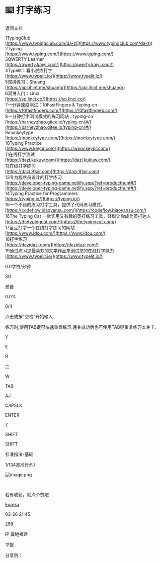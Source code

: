 ⌨️ 打字练习
=======

返回文档

1TypingClub  
[https://www.typingclub.com/da-zi](https://www.typingclub.com/da-zi)  
2Typing  
[https://www.typing.com/](https://www.typing.com/)  
3QWERTY Learner  
[https://qwerty.kaiyi.cool/](https://qwerty.kaiyi.cool/)  
4Typelit：看小说练打字  
[https://www.typelit.io/](https://www.typelit.io/)  
5双拼练习：Shuang  
[https://api.ihint.me/shuang/](https://api.ihint.me/shuang/)  
6双拼入门：Linci  
[https://sp.linci.co/](https://sp.linci.co/)  
7一分钟速度测试：10FastFingers & Typing-cn  
[https://10fastfingers.com/](https://10fastfingers.com/)  
8一分钟打字测试模式的练习网站：typing-cn  
[https://barneyzhao.gitee.io/typing-cn/#/](https://barneyzhao.gitee.io/typing-cn/#/)  
9monkeytype  
[https://monkeytype.com/](https://monkeytype.com/)  
10Typing Practice  
[https://www.keybr.com/](https://www.keybr.com/)  
11在线打字测试  
[https://dazi.kukuw.com/](https://dazi.kukuw.com/)  
12在线打字练习  
[https://dazi.91xjr.com](https://dazi.91xjr.com)  
13专为程序员设计的打字练习  
[https://developer-typing-game.netlify.app/?ref=producthunt#/](https://developer-typing-game.netlify.app/?ref=producthunt#/)  
14Typing Practice for Programmers  
[https://typing.io/](https://typing.io/)  
15一个不错的练习打字工具，提供了代码练习模式。  
[https://codeflow.biaoyansu.com/](https://codeflow.biaoyansu.com/)  
16The Typing Cat 一款实用又有趣的英打练习工具，轻鬆让你成为英打达人  
[https://thetypingcat.com/](https://thetypingcat.com/)  
17蓝豆打字一个在线打字练习的网站  
[https://www.ldou.com/](https://www.ldou.com/)  
18打字练习  
[https://dazidazi.com/](https://dazidazi.com/)  
19通过练习您最喜欢的文学作品来测试您的在线打字能力  
[https://www.typelit.io/](https://www.typelit.io/)  
  
  

0.0字符/分钟

SO

预备

0.0%

0/4

点击或按"空格"开始输入

练习时,使用TAB键可快速重置练习.通关成功后也可使用TAB键重复练习本关卡.

Y

E

R

二

W

TAB

AJ

CAPSLK

ENTER

Z

SHIFT

SHIFT

标准指法-基础

1/134基准行:FJ

![image.png](https://cdn.nlark.com/yuque/0/2024/png/12822954/1711193891337-73dda850-2f90-490e-a75d-91e2655ada5c.png?x-oss-process=image%2Fwatermark%2Ctype_d3F5LW1pY3JvaGVp%2Csize_24%2Ctext_RktVMDAwNw%3D%3D%2Ccolor_FFFFFF%2Cshadow_50%2Ct_80%2Cg_se%2Cx_10%2Cy_10%2Fformat%2Cwebp)

  
  
  

​

若有收获，就点个赞吧

[Eureka](/eureka9527)

03-26 21:45

268

IP 属地福建

举报

分享到：[](https://service.weibo.com/share/share.php?url=https%3A%2F%2Fwww.yuque.com%2Feureka9527%2F0007%2Fgav02eq9ygg12qov&pic=https%3A%2F%2Fcdn.nlark.com%2Fyuque%2F0%2F2024%2Fpng%2F12822954%2F1711193891337-73dda850-2f90-490e-a75d-91e2655ada5c.png&title=%E2%8C%A8%EF%B8%8F%20%E6%89%93%E5%AD%97%E7%BB%83%E4%B9%A0%20%7C%20TypingClub%20https%3A%2F%2Fwww.typingclub.com%2Fda-ziTyping%20https%3A%2F%2Fwww.typing.com%2FQWERTY%20Learnerhttps%3A%2F%2Fqwerty.kaiyi.cool%2FTypelit%EF%BC%9A%E7%9C%8B%E5%B0%8F%E8%AF%B4%E7%BB%83%E6%89%93%E5%AD%97https%3A%2F%2Fwww.typelit....)